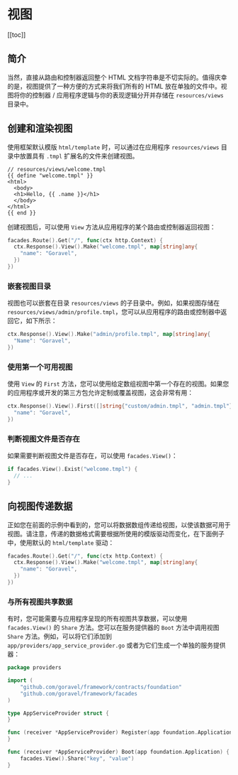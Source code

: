 # 视图

[[toc]]

## 简介

当然，直接从路由和控制器返回整个 HTML 文档字符串是不切实际的。值得庆幸的是，视图提供了一种方便的方式来将我们所有的 HTML 放在单独的文件中。视图将你的控制器 / 应用程序逻辑与你的表现逻辑分开并存储在 `resources/views` 目录中。

## 创建和渲染视图

使用框架默认模版 `html/template` 时，可以通过在应用程序 `resources/views` 目录中放置具有 `.tmpl` 扩展名的文件来创建视图。

```
// resources/views/welcome.tmpl
{{ define "welcome.tmpl" }}
<html>
  <body>
  <h1>Hello, {{ .name }}</h1>
  </body>
</html>
{{ end }}
```

创建视图后，可以使用 `View` 方法从应用程序的某个路由或控制器返回视图：

```go
facades.Route().Get("/", func(ctx http.Context) {
  ctx.Response().View().Make("welcome.tmpl", map[string]any{
    "name": "Goravel",
  })
})
```

### 嵌套视图目录

视图也可以嵌套在目录 `resources/views` 的子目录中。例如，如果视图存储在 `resources/views/admin/profile.tmpl`，您可以从应用程序的路由或控制器中返回它，如下所示：

```go
ctx.Response().View().Make("admin/profile.tmpl", map[string]any{
  "Name": "Goravel",
})
```

### 使用第一个可用视图

使用 `View` 的 `First` 方法，您可以使用给定数组视图中第一个存在的视图。如果您的应用程序或开发的第三方包允许定制或覆盖视图，这会非常有用：

```go
ctx.Response().View().First([]string{"custom/admin.tmpl", "admin.tmpl"}, map[string]any{
  "name": "Goravel",
})
```

### 判断视图文件是否存在

如果需要判断视图文件是否存在，可以使用 `facades.View()`：

```go
if facades.View().Exist("welcome.tmpl") {
  // ...
}
```

## 向视图传递数据

正如您在前面的示例中看到的，您可以将数据数组传递给视图，以使该数据可用于视图。请注意，传递的数据格式需要根据所使用的模版驱动而变化，在下面例子中，使用默认的 `html/template` 驱动：

```go
facades.Route().Get("/", func(ctx http.Context) {
  ctx.Response().View().Make("welcome.tmpl", map[string]any{
    "name": "Goravel",
  })
})
```

### 与所有视图共享数据

有时，您可能需要与应用程序呈现的所有视图共享数据，可以使用 `facades.View()` 的 `Share` 方法。您可以在服务提供器的 `Boot` 方法中调用视图 `Share` 方法。例如，可以将它们添加到 `app/providers/app_service_provider.go` 或者为它们生成一个单独的服务提供器：

```go
package providers

import (
	"github.com/goravel/framework/contracts/foundation"
    "github.com/goravel/framework/facades
)

type AppServiceProvider struct {
}

func (receiver *AppServiceProvider) Register(app foundation.Application) {
}

func (receiver *AppServiceProvider) Boot(app foundation.Application) {
    facades.View().Share("key", "value")
}
```
